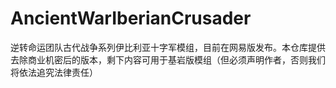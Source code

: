 # AncientWarIberianCrusader
逆转命运团队古代战争系列伊比利亚十字军模组，目前在网易版发布。本仓库提供去除商业机密后的版本，剩下内容可用于基岩版模组（但必须声明作者，否则我们将依法追究法律责任）
